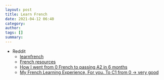 ```yaml
---
layout: post
title: Learn French
date: 2021-04-12 06:40
category: 
author: 
tags: []
summary: 
---
```


- Reddit
  - [learnfrench](https://www.reddit.com/r/learnfrench/)
  - [French resources](https://www.reddit.com/r/French/wiki/resources)
  - [How I went from 0 French to passing A2 in 6 months](https://www.reddit.com/r/languagelearning/comments/kzbte6/how_i_went_from_0_french_to_passing_a2_in_6/)
  - [My French Learning Experience, For you. To C1 from 0 -> very good](https://www.reddit.com/r/French/comments/iq2ib9/my_french_learning_experience_for_you_to_c1_from_0/)